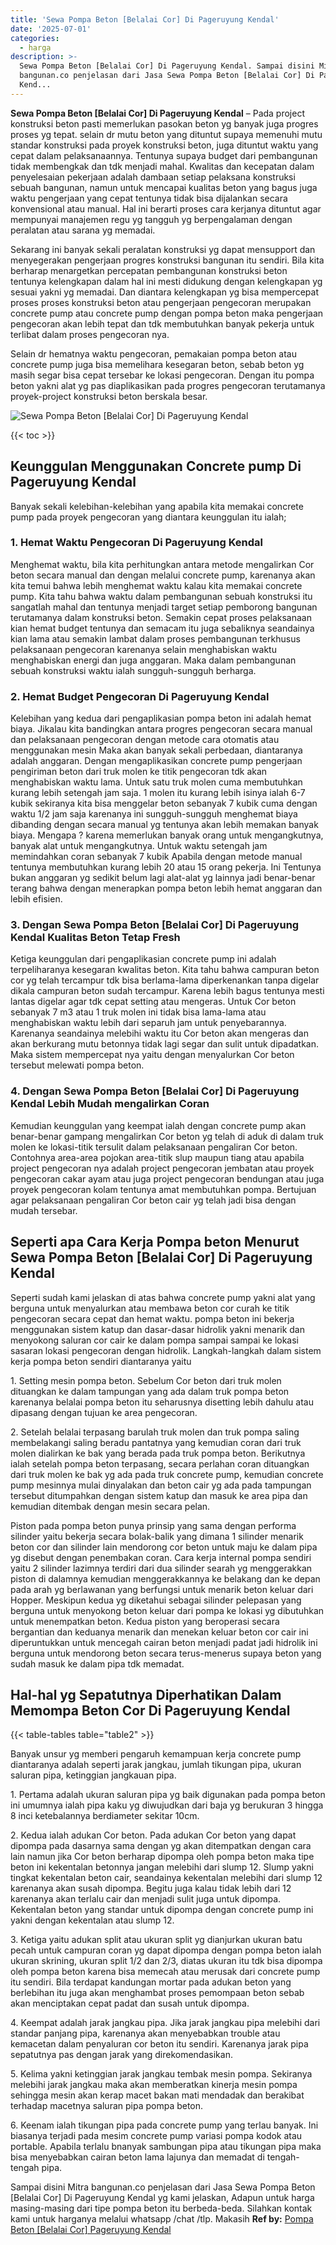 ```yaml
---
title: 'Sewa Pompa Beton [Belalai Cor] Di Pageruyung Kendal'
date: '2025-07-01'
categories:
  - harga
description: >-
  Sewa Pompa Beton [Belalai Cor] Di Pageruyung Kendal. Sampai disini Mitra
  bangunan.co penjelasan dari Jasa Sewa Pompa Beton [Belalai Cor] Di Pageruyung
  Kend...
---
```


**Sewa Pompa Beton \[Belalai Cor\] Di Pageruyung Kendal** – Pada project konstruksi beton pasti memerlukan pasokan beton yg banyak juga progres proses yg tepat. selain dr mutu beton yang dituntut supaya memenuhi mutu standar konstruksi pada proyek konstruksi beton, juga dituntut waktu yang cepat dalam pelaksanaannya. Tentunya supaya budget dari pembangunan tidak membengkak dan tdk menjadi mahal. Kwalitas dan kecepatan dalam penyelesaian pekerjaan adalah dambaan setiap pelaksana konstruksi sebuah bangunan, namun untuk mencapai kualitas beton yang bagus juga waktu pengerjaan yang cepat tentunya tidak bisa dijalankan secara konvensional atau manual. Hal ini berarti proses cara kerjanya dituntut agar mempunyai manajemen regu yg tangguh yg berpengalaman dengan peralatan atau sarana yg memadai.

Sekarang ini banyak sekali peralatan konstruksi yg dapat mensupport dan menyegerakan pengerjaan progres konstruksi bangunan itu sendiri. Bila kita berharap menargetkan percepatan pembangunan konstruksi beton tentunya kelengkapan dalam hal ini mesti didukung dengan kelengkapan yg sesuai yakni yg memadai. Dan diantara kelengkapan yg bisa mempercepat proses proses konstruksi beton atau pengerjaan pengecoran merupakan concrete pump atau concrete pump dengan pompa beton maka pengerjaan pengecoran akan lebih tepat dan tdk membutuhkan banyak pekerja untuk terlibat dalam proses pengecoran nya.

Selain dr hematnya waktu pengecoran, pemakaian pompa beton atau concrete pump juga bisa memelihara kesegaran beton, sebab beton yg masih segar bisa cepat tersebar ke lokasi pengecoran. Dengan itu pompa beton yakni alat yg pas diaplikasikan pada progres pengecoran terutamanya proyek-project konstruksi beton berskala besar.

![Sewa Pompa Beton [Belalai Cor] Di Pageruyung Kendal](/images/sewa-concrete-pump-25.png)

{{< toc >}}

## Keunggulan Menggunakan Concrete pump Di Pageruyung Kendal

Banyak sekali kelebihan-kelebihan yang apabila kita memakai concrete pump pada proyek pengecoran yang diantara keunggulan itu ialah;

### 1\. Hemat Waktu Pengecoran Di Pageruyung Kendal

Menghemat waktu, bila kita perhitungkan antara metode mengalirkan Cor beton secara manual dan dengan melalui concrete pump, karenanya akan kita temui bahwa lebih menghemat waktu kalau kita memakai concrete pump. Kita tahu bahwa waktu dalam pembangunan sebuah konstruksi itu sangatlah mahal dan tentunya menjadi target setiap pemborong bangunan terutamanya dalam konstruksi beton. Semakin cepat proses pelaksanaan kian hemat budget tentunya dan semacam itu juga sebaliknya seandainya kian lama atau semakin lambat dalam proses pembangunan terkhusus pelaksanaan pengecoran karenanya selain menghabiskan waktu menghabiskan energi dan juga anggaran. Maka dalam pembangunan sebuah konstruksi waktu ialah sungguh-sungguh berharga.

### 2\. Hemat Budget Pengecoran Di Pageruyung Kendal

Kelebihan yang kedua dari pengaplikasian pompa beton ini adalah hemat biaya. Jikalau kita bandingkan antara progres pengecoran secara manual dan pelaksanaan pengecoran dengan metode cara otomatis atau menggunakan mesin Maka akan banyak sekali perbedaan, diantaranya adalah anggaran. Dengan mengaplikasikan concrete pump pengerjaan pengiriman beton dari truk molen ke titik pengecoran tdk akan menghabiskan waktu lama. Untuk satu truk molen cuma membutuhkan kurang lebih setengah jam saja. 1 molen itu kurang lebih isinya ialah 6-7 kubik sekiranya kita bisa menggelar beton sebanyak 7 kubik cuma dengan waktu 1/2 jam saja karenanya ini sungguh-sungguh menghemat biaya dibanding dengan secara manual yg tentunya akan lebih memakan banyak biaya. Mengapa ? karena memerlukan banyak orang untuk mengangkutnya, banyak alat untuk mengangkutnya. Untuk waktu setengah jam memindahkan coran sebanyak 7 kubik Apabila dengan metode manual tentunya membutuhkan kurang lebih 20 atau 15 orang pekerja. Ini Tentunya bukan anggaran yg sedikit belum lagi alat-alat yg lainnya jadi benar-benar terang bahwa dengan menerapkan pompa beton lebih hemat anggaran dan lebih efisien.

### 3\. Dengan Sewa Pompa Beton \[Belalai Cor\] Di Pageruyung Kendal Kualitas Beton Tetap Fresh

Ketiga keunggulan dari pengaplikasian concrete pump ini adalah terpeliharanya kesegaran kwalitas beton. Kita tahu bahwa campuran beton cor yg telah tercampur tdk bisa berlama-lama diperkenankan tanpa digelar dikala campuran beton sudah tercampur. Karena lebih bagus tentunya mesti lantas digelar agar tdk cepat setting atau mengeras. Untuk Cor beton sebanyak 7 m3 atau 1 truk molen ini tidak bisa lama-lama atau menghabiskan waktu lebih dari separuh jam untuk penyebarannya. Karenanya seandainya melebihi waktu itu Cor beton akan mengeras dan akan berkurang mutu betonnya tidak lagi segar dan sulit untuk dipadatkan. Maka sistem mempercepat nya yaitu dengan menyalurkan Cor beton tersebut melewati pompa beton.

### 4\. Dengan Sewa Pompa Beton \[Belalai Cor\] Di Pageruyung Kendal Lebih Mudah mengalirkan Coran

Kemudian keunggulan yang keempat ialah dengan concrete pump akan benar-benar gampang mengalirkan Cor beton yg telah di aduk di dalam truk molen ke lokasi-titik tersulit dalam pelaksanaan pengaliran Cor beton. Contohnya area-area pojokan area-titik slup maupun tiang atau apabila project pengecoran nya adalah project pengecoran jembatan atau proyek pengecoran cakar ayam atau juga project pengecoran bendungan atau juga proyek pengecoran kolam tentunya amat membutuhkan pompa. Bertujuan agar pelaksanaan pengaliran Cor beton cair yg telah jadi bisa dengan mudah tersebar.

## Seperti apa Cara Kerja Pompa beton Menurut Sewa Pompa Beton \[Belalai Cor\] Di Pageruyung Kendal

Seperti sudah kami jelaskan di atas bahwa concrete pump yakni alat yang berguna untuk menyalurkan atau membawa beton cor curah ke titik pengecoran secara cepat dan hemat waktu. pompa beton ini bekerja menggunakan sistem katup dan dasar-dasar hidrolik yakni menarik dan menyokong saluran cor cair ke dalam pompa sampai sampai ke lokasi sasaran lokasi pengecoran dengan hidrolik. Langkah-langkah dalam sistem kerja pompa beton sendiri diantaranya yaitu

1\. Setting mesin pompa beton. Sebelum Cor beton dari truk molen dituangkan ke dalam tampungan yang ada dalam truk pompa beton karenanya belalai pompa beton itu seharusnya disetting lebih dahulu atau dipasang dengan tujuan ke area pengecoran.

2\. Setelah belalai terpasang barulah truk molen dan truk pompa saling membelakangi saling beradu pantatnya yang kemudian coran dari truk molen dialirkan ke bak yang berada pada truk pompa beton. Berikutnya ialah setelah pompa beton terpasang, secara perlahan coran dituangkan dari truk molen ke bak yg ada pada truk concrete pump, kemudian concrete pump mesinnya mulai dinyalakan dan beton cair yg ada pada tampungan tersebut ditumpahkan dengan sistem katup dan masuk ke area pipa dan kemudian ditembak dengan mesin secara pelan.

Piston pada pompa beton punya prinsip yang sama dengan performa silinder yaitu bekerja secara bolak-balik yang dimana 1 silinder menarik beton cor dan silinder lain mendorong cor beton untuk maju ke dalam pipa yg disebut dengan penembakan coran. Cara kerja internal pompa sendiri yaitu 2 silinder lazimnya terdiri dari dua silinder searah yg menggerakkan piston di dalamnya kemudian menggerakkannya ke belakang dan ke depan pada arah yg berlawanan yang berfungsi untuk menarik beton keluar dari Hopper. Meskipun kedua yg diketahui sebagai silinder pelepasan yang berguna untuk menyokong beton keluar dari pompa ke lokasi yg dibutuhkan untuk menempatkan beton. Kedua piston yang beroperasi secara bergantian dan keduanya menarik dan menekan keluar beton cor cair ini diperuntukkan untuk mencegah cairan beton menjadi padat jadi hidrolik ini berguna untuk mendorong beton secara terus-menerus supaya beton yang sudah masuk ke dalam pipa tdk memadat.

## Hal-hal yg Sepatutnya Diperhatikan Dalam Memompa Beton Cor Di Pageruyung Kendal

{{< table-tables table="table2" >}}

Banyak unsur yg memberi pengaruh kemampuan kerja concrete pump diantaranya adalah seperti jarak jangkau, jumlah tikungan pipa, ukuran saluran pipa, ketinggian jangkauan pipa.

1\. Pertama adalah ukuran saluran pipa yg baik digunakan pada pompa beton ini umumnya ialah pipa kaku yg diwujudkan dari baja yg berukuran 3 hingga 8 inci ketebalannya berdiameter sekitar 10cm.

2\. Kedua ialah adukan Cor beton. Pada adukan Cor beton yang dapat dipompa pada dasarnya sama dengan yg akan ditempatkan dengan cara lain namun jika Cor beton berharap dipompa oleh pompa beton maka tipe beton ini kekentalan betonnya jangan melebihi dari slump 12. Slump yakni tingkat kekentalan beton cair, seandainya kekentalan melebihi dari slump 12 karenanya akan susah dipompa. Begitu juga kalau tidak lebih dari 12 karenanya akan terlalu cair dan menjadi sulit juga untuk dipompa. Kekentalan beton yang standar untuk dipompa dengan concrete pump ini yakni dengan kekentalan atau slump 12.

3\. Ketiga yaitu adukan split atau ukuran split yg dianjurkan ukuran batu pecah untuk campuran coran yg dapat dipompa dengan pompa beton ialah ukuran skrining, ukuran split 1/2 dan 2/3, diatas ukuran itu tdk bisa dipompa oleh pompa beton karena bisa memecah atau merusak dari concrete pump itu sendiri. Bila terdapat kandungan mortar pada adukan beton yang berlebihan itu juga akan menghambat proses pemompaan beton sebab akan menciptakan cepat padat dan susah untuk dipompa.

4\. Keempat adalah jarak jangkau pipa. Jika jarak jangkau pipa melebihi dari standar panjang pipa, karenanya akan menyebabkan trouble atau kemacetan dalam penyaluran cor beton itu sendiri. Karenanya jarak pipa sepatutnya pas dengan jarak yang direkomendasikan.

5\. Kelima yakni ketinggian jarak jangkau tembak mesin pompa. Sekiranya melebihi jarak jangkau maka akan memberatkan kinerja mesin pompa sehingga mesin akan kerap macet bakan mati mendadak dan berakibat terhadap macetnya saluran pipa pompa beton.

6\. Keenam ialah tikungan pipa pada concrete pump yang terlau banyak. Ini biasanya terjadi pada mesim concrete pump variasi pompa kodok atau portable. Apabila terlalu bnanyak sambungan pipa atau tikungan pipa maka bisa menyebabkan cairan beton lama lajunya dan memadat di tengah-tengah pipa.

Sampai disini Mitra bangunan.co penjelasan dari Jasa Sewa Pompa Beton \[Belalai Cor\] Di Pageruyung Kendal yg kami jelaskan, Adapun untuk harga masing-masing dari tipe pompa beton itu berbeda-beda. Silahkan kontak kami untuk harganya melalui whatsapp /chat /tlp. Makasih
**Ref by:** [Pompa Beton [Belalai Cor] Pageruyung Kendal](https://id.wikipedia.org/wiki/Pompa)
